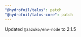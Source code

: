 ```yaml
---
"@hydrofoil/talos": patch
"@hydrofoil/talos-core": patch
---
```


Updated `@zazuko/env-node` to 2.1.5
